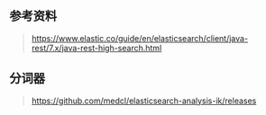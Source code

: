 ## 参考资料
> https://www.elastic.co/guide/en/elasticsearch/client/java-rest/7.x/java-rest-high-search.html



## 分词器
> https://github.com/medcl/elasticsearch-analysis-ik/releases